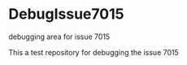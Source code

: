 # DebugIssue7015
debugging area for issue 7015

This a test repository for debugging the issue 7015

